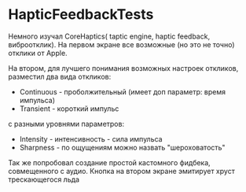 # HapticFeedbackTests

Немного изучал CoreHaptics( taptic engine, haptic feedback, виброотклик).
На первом экране все возможные (но это не точно) отклики от Apple.

На втором, для лучшего понимания возможных настроек откликов, разместил два вида откликов:
- Сontinuous - проболжительный (имеет доп параметр: время импульса)
- Transient - короткий импульс

с разными уровнями параметров:
- Intensity - интенсивность - сила импульса
- Sharpness - по ощущениям можно назвать "шероховатость"

Так же попробовал создание простой кастомного фидбека, совмещенного с аудио.
Кнопка на втором экране эмитирует хруст трескающегося льда
